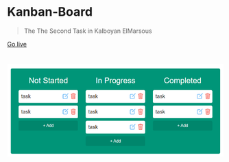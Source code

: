 # Kanban-Board

> The The Second Task in Kalboyan ElMarsous

[Go live](https://kanban-board-ahmed.netlify.app/ "Kanban Board")

#

![](img/pc.png)

#
